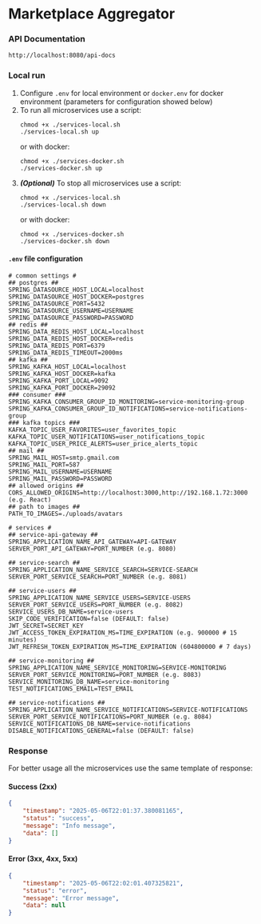 # Marketplace Aggregator

### API Documentation

```
http://localhost:8080/api-docs
```

### Local run
1. Configure `.env` for local environment or `docker.env` for docker environment (parameters for configuration showed below)
2. To run all microservices use a script:
    ```shell
   chmod +x ./services-local.sh
    ./services-local.sh up
    ```
   or with docker:
    ```shell
   chmod +x ./services-docker.sh
    ./services-docker.sh up
    ```
3. <b>*(Optional)*</b> To stop all microservices use a script:
    ```shell
   chmod +x ./services-local.sh
    ./services-local.sh down
    ```
   or with docker:
    ```shell
   chmod +x ./services-docker.sh
   ./services-docker.sh down
    ```

#### `.env` file configuration
```properties
# common settings #
## postgres ##
SPRING_DATASOURCE_HOST_LOCAL=localhost
SPRING_DATASOURCE_HOST_DOCKER=postgres
SPRING_DATASOURCE_PORT=5432
SPRING_DATASOURCE_USERNAME=USERNAME
SPRING_DATASOURCE_PASSWORD=PASSWORD
## redis ##
SPRING_DATA_REDIS_HOST_LOCAL=localhost
SPRING_DATA_REDIS_HOST_DOCKER=redis
SPRING_DATA_REDIS_PORT=6379
SPRING_DATA_REDIS_TIMEOUT=2000ms
## kafka ##
SPRING_KAFKA_HOST_LOCAL=localhost
SPRING_KAFKA_HOST_DOCKER=kafka
SPRING_KAFKA_PORT_LOCAL=9092
SPRING_KAFKA_PORT_DOCKER=29092
### consumer ###
SPRING_KAFKA_CONSUMER_GROUP_ID_MONITORING=service-monitoring-group
SPRING_KAFKA_CONSUMER_GROUP_ID_NOTIFICATIONS=service-notifications-group
### kafka topics ###
KAFKA_TOPIC_USER_FAVORITES=user_favorites_topic
KAFKA_TOPIC_USER_NOTIFICATIONS=user_notifications_topic
KAFKA_TOPIC_USER_PRICE_ALERTS=user_price_alerts_topic
## mail ##
SPRING_MAIL_HOST=smtp.gmail.com
SPRING_MAIL_PORT=587
SPRING_MAIL_USERNAME=USERNAME
SPRING_MAIL_PASSWORD=PASSWORD
## allowed origins ##
CORS_ALLOWED_ORIGINS=http://localhost:3000,http://192.168.1.72:3000 (e.g. React)
## path to images ##
PATH_TO_IMAGES=./uploads/avatars

# services #
## service-api-gateway ##
SPRING_APPLICATION_NAME_API_GATEWAY=API-GATEWAY
SERVER_PORT_API_GATEWAY=PORT_NUMBER (e.g. 8080)

## service-search ##
SPRING_APPLICATION_NAME_SERVICE_SEARCH=SERVICE-SEARCH
SERVER_PORT_SERVICE_SEARCH=PORT_NUMBER (e.g. 8081)

## service-users ##
SPRING_APPLICATION_NAME_SERVICE_USERS=SERVICE-USERS
SERVER_PORT_SERVICE_USERS=PORT_NUMBER (e.g. 8082)
SERVICE_USERS_DB_NAME=service-users
SKIP_CODE_VERIFICATION=false (DEFAULT: false)
JWT_SECRET=SECRET_KEY
JWT_ACCESS_TOKEN_EXPIRATION_MS=TIME_EXPIRATION (e.g. 900000 # 15 minutes)
JWT_REFRESH_TOKEN_EXPIRATION_MS=TIME_EXPIRATION (604800000 # 7 days)

## service-monitoring ##
SPRING_APPLICATION_NAME_SERVICE_MONITORING=SERVICE-MONITORING
SERVER_PORT_SERVICE_MONITORING=PORT_NUMBER (e.g. 8083)
SERVICE_MONITORING_DB_NAME=service-monitoring
TEST_NOTIFICATIONS_EMAIL=TEST_EMAIL

## service-notifications ##
SPRING_APPLICATION_NAME_SERVICE_NOTIFICATIONS=SERVICE-NOTIFICATIONS
SERVER_PORT_SERVICE_NOTIFICATIONS=PORT_NUMBER (e.g. 8084)
SERVICE_NOTIFICATIONS_DB_NAME=service-notifications
DISABLE_NOTIFICATIONS_GENERAL=false (DEFAULT: false)
```

### Response
For better usage all the microservices use the same template of response:

#### Success (2xx)
```json
{
    "timestamp": "2025-05-06T22:01:37.380081165",
    "status": "success",
    "message": "Info message",
    "data": []
}
```

#### Error (3xx, 4xx, 5xx)
```json
{
    "timestamp": "2025-05-06T22:02:01.407325821",
    "status": "error",
    "message": "Error message",
    "data": null
}
```
